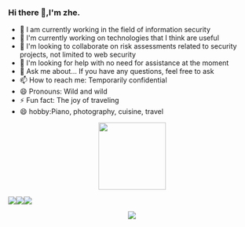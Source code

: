 ### Hi there 👋,I'm zhe.

- 🔭 I am currently working in the field of information security
- 🌱 I'm currently working on technologies that I think are useful
- 👯 I'm looking to collaborate on risk assessments related to security projects, not limited to web security
- 🤔 I'm looking for help with no need for assistance at the moment
- 💬 Ask me about... If you have any questions, feel free to ask
- 📫 How to reach me: Temporarily confidential
- 😄 Pronouns: Wild and wild
- ⚡ Fun fact: The joy of traveling
- 😄 hobby:Piano, photography, cuisine, travel


<div align="center">
	<img height="137px" src="https://github-readme-stats.vercel.app/api?username=MInggongK&hide_title=true&hide_border=true&show_icons=trueline_height=21&text_color=000&icon_color=000&bg_color=0,ea6161,ffc64d,fffc4d,52fa5a&theme=graywhite" />
</div>

![](https://i-blog.csdnimg.cn/blog_migrate/d9ccf87267393a1cc2cb676ddb2b2570.png)![](https://i-blog.csdnimg.cn/blog_migrate/9b73fd0031a9df560c4d8d39640546bc.png)![](https://i-blog.csdnimg.cn/blog_migrate/d555082e24c985f745dab86ea58b46b6.png)


<div align="center">
	<img  src="https://github-readme-streak-stats.herokuapp.com/?user=MInggongK" />
</div>




